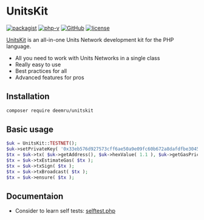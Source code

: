 # UnitsKit

[![packagist](https://img.shields.io/packagist/v/deemru/unitskit.svg)](https://packagist.org/packages/deemru/unitskit) [![php-v](https://img.shields.io/packagist/php-v/deemru/unitskit.svg)](https://packagist.org/packages/deemru/unitskit) [![GitHub](https://img.shields.io/github/actions/workflow/status/deemru/UnitsKit/php.yml?label=github%20actions)](https://github.com/deemru/UnitsKit/actions/workflows/php.yml) [![license](https://img.shields.io/packagist/l/deemru/unitskit.svg)](https://packagist.org/packages/deemru/unitskit)

[UnitsKit](https://github.com/deemru/UnitsKit) is an all-in-one Units Network development kit for the PHP language.

- All you need to work with Units Networks in a single class
- Really easy to use
- Best practices for all
- Advanced features for pros

## Installation

```bash
composer require deemru/unitskit
```

## Basic usage

```php
$uk = UnitsKit::TESTNET();
$uk->setPrivateKey( '0x33eb576d927573cff6ae50a9e09fc60b672a8dafdfbe3045c7f62955fc55ccb4' );
$tx = $uk->tx( $uk->getAddress(), $uk->hexValue( 1.1 ), $uk->getGasPrice(), $uk->getNonce() );
$tx = $uk->txEstimateGas( $tx );
$tx = $uk->txSign( $tx );
$tx = $uk->txBroadcast( $tx );
$tx = $uk->ensure( $tx );
```

## Documentaion

- Consider to learn self tests: [selftest.php](https://github.com/deemru/UnitsKit/blob/master/test/selftest.php)
